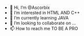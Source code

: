 - 👋 Hi, I’m @Ascorbix
- 👀 I’m interested in HTML AND C++
- 🌱 I’m currently learning JAVA
- 💞️ I’m looking to collaborate on ...
- 📫 How to reach me TO BE A PRO

<!---
Ascorbix/Ascorbix is a ✨ special ✨ repository because its `README.md` (this file) appears on your GitHub profile.
You can click the Preview link to take a look at your changes.
--->
